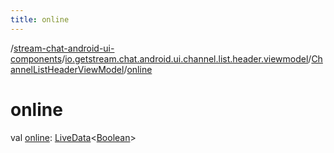 ```yaml
---
title: online
---
```

/[stream-chat-android-ui-components](../../index.md)/[io.getstream.chat.android.ui.channel.list.header.viewmodel](../index.md)/[ChannelListHeaderViewModel](index.md)/[online](online.md)  
  
  
  
# online  
val [online](online.md): [LiveData](https://developer.android.com/reference/kotlin/androidx/lifecycle/LiveData.html)&lt;[Boolean](https://kotlinlang.org/api/latest/jvm/stdlib/kotlin/-boolean/index.html)&gt;
